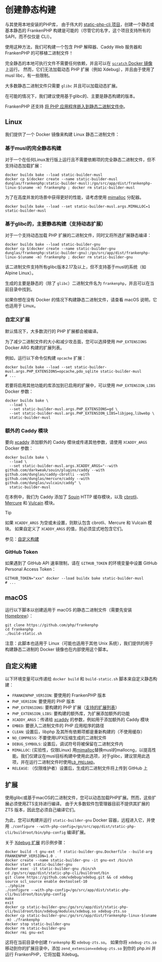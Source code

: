 # 创建静态构建

与其使用本地安装的PHP库，
由于伟大的 [static-php-cli 项目](https://github.com/crazywhalecc/static-php-cli)，创建一个静态或基本静态的 FrankenPHP 构建是可能的（尽管它的名字，这个项目支持所有的 SAPI，而不仅仅是 CLI）。

使用这种方法，我们可构建一个包含 PHP 解释器、Caddy Web 服务器和 FrankenPHP 的可移植二进制文件！

完全静态的本地可执行文件不需要任何依赖，并且可以在 [`scratch` Docker 镜像](https://docs.docker.com/build/building/base-images/#create-a-minimal-base-image-using-scratch) 上运行。
然而，它们无法加载动态 PHP 扩展（例如 Xdebug），并且由于使用了 musl libc，有一些限制。

大多数静态二进制文件只需要 `glibc` 并且可以加载动态扩展。

在可能的情况下，我们建议使用基于glibc的、主要是静态构建的版本。

FrankenPHP 还支持 [将 PHP 应用程序嵌入到静态二进制文件中](embed.md)。

## Linux

我们提供了一个 Docker 镜像来构建 Linux 静态二进制文件：

### 基于musl的完全静态构建

对于一个在任何Linux发行版上运行且不需要依赖项的完全静态二进制文件，但不支持动态加载扩展：

```console
docker buildx bake --load static-builder-musl
docker cp $(docker create --name static-builder-musl dunglas/frankenphp:static-builder-musl):/go/src/app/dist/frankenphp-linux-$(uname -m) frankenphp ; docker rm static-builder-musl
```

为了在高度并发的场景中获得更好的性能，请考虑使用 [mimalloc](https://github.com/microsoft/mimalloc) 分配器。

```console
docker buildx bake --load --set static-builder-musl.args.MIMALLOC=1 static-builder-musl
```

### 基于glibc的，主要静态构建（支持动态扩展）

对于一个支持动态加载 PHP 扩展的二进制文件，同时又将所选扩展静态编译：

```console
docker buildx bake --load static-builder-gnu
docker cp $(docker create --name static-builder-gnu dunglas/frankenphp:static-builder-gnu):/go/src/app/dist/frankenphp-linux-$(uname -m) frankenphp ; docker rm static-builder-gnu
```

该二进制文件支持所有glibc版本2.17及以上，但不支持基于musl的系统（如Alpine Linux）。

生成的主要是静态的（除了 `glibc`）二进制文件名为 `frankenphp`，并且可以在当前目录中找到。

如果你想在没有 Docker 的情况下构建静态二进制文件，请查看 macOS 说明，它也适用于 Linux。

### 自定义扩展

默认情况下，大多数流行的 PHP 扩展都会被编译。

为了减少二进制文件的大小和减少攻击面，您可以选择使用 `PHP_EXTENSIONS` Docker ARG 构建的扩展列表。

例如，运行以下命令仅构建 `opcache` 扩展：

```console
docker buildx bake --load --set static-builder-musl.args.PHP_EXTENSIONS=opcache,pdo_sqlite static-builder-musl
# ...
```

若要将启用其他功能的库添加到已启用的扩展中，可以使用 `PHP_EXTENSION_LIBS` Docker 参数：

```console
docker buildx bake \
  --load \
  --set static-builder-musl.args.PHP_EXTENSIONS=gd \
  --set static-builder-musl.args.PHP_EXTENSION_LIBS=libjpeg,libwebp \
  static-builder-musl
```

### 额外的 Caddy 模块

要向 [xcaddy](https://github.com/caddyserver/xcaddy) 添加额外的 Caddy 模块或传递其他参数，请使用 `XCADDY_ARGS` Docker 参数：

```console
docker buildx bake \
  --load \
  --set static-builder-musl.args.XCADDY_ARGS="--with github.com/darkweak/souin/plugins/caddy --with github.com/dunglas/caddy-cbrotli --with github.com/dunglas/mercure/caddy --with github.com/dunglas/vulcain/caddy" \
  static-builder-musl
```

在本例中，我们为 Caddy 添加了 [Souin](https://souin.io) HTTP 缓存模块，以及 [cbrotli](https://github.com/dunglas/caddy-cbrotli)、[Mercure](https://mercure.rocks) 和 [Vulcain](https://vulcain.rocks) 模块。

> [!TIP]
>
> 如果 `XCADDY_ARGS` 为空或未设置，则默认包含 cbrotli、Mercure 和 Vulcain 模块。
> 如果自定义了 `XCADDY_ARGS` 的值，则必须显式地包含它们。

参见：[自定义构建](#自定义构建)

### GitHub Token

如果遇到了 GitHub API 速率限制，请在 `GITHUB_TOKEN` 的环境变量中设置 GitHub Personal Access Token：

```console
GITHUB_TOKEN="xxx" docker --load buildx bake static-builder-musl
# ...
```

## macOS

运行以下脚本以创建适用于 macOS 的静态二进制文件（需要先安装 [Homebrew](https://brew.sh/)）：

```console
git clone https://github.com/php/frankenphp
cd frankenphp
./build-static.sh
```

注意：此脚本也适用于 Linux（可能也适用于其他 Unix 系统），我们提供的用于构建静态二进制的 Docker 镜像也在内部使用这个脚本。

## 自定义构建

以下环境变量可以传递给 `docker build` 和 `build-static.sh`
脚本来自定义静态构建：

- `FRANKENPHP_VERSION`: 要使用的 FrankenPHP 版本
- `PHP_VERSION`: 要使用的 PHP 版本
- `PHP_EXTENSIONS`: 要构建的 PHP 扩展（[支持的扩展列表](https://static-php.dev/zh/guide/extensions.html)）
- `PHP_EXTENSION_LIBS`: 要构建的额外库，为扩展添加额外的功能
- `XCADDY_ARGS`：传递给 [xcaddy](https://github.com/caddyserver/xcaddy) 的参数，例如用于添加额外的 Caddy 模块
- `EMBED`: 要嵌入二进制文件的 PHP 应用程序的路径
- `CLEAN`: 设置后，libphp 及其所有依赖项都是重新构建的（不使用缓存）
- `NO_COMPRESS`: 不要使用UPX压缩生成的二进制文件
- `DEBUG_SYMBOLS`: 设置后，调试符号将被保留在二进制文件内
- `MIMALLOC`: (实验性，仅限Linux) 用[mimalloc](https://github.com/microsoft/mimalloc)替换musl的mallocng，以提高性能。我们仅建议在musl目标构建中使用此选项，对于glibc，建议禁用此选项，并在运行二进制文件时使用[`LD_PRELOAD`](https://microsoft.github.io/mimalloc/overrides.html)。
- `RELEASE`: （仅限维护者）设置后，生成的二进制文件将上传到 GitHub 上

## 扩展

使用glibc或基于macOS的二进制文件，您可以动态加载PHP扩展。然而，这些扩展必须使用ZTS支持进行编译。
由于大多数软件包管理器目前不提供其扩展的 ZTS 版本，因此您必须自己编译它们。

为此，您可以构建并运行 `static-builder-gnu` Docker 容器，远程进入它，并使用 `./configure --with-php-config=/go/src/app/dist/static-php-cli/buildroot/bin/php-config` 编译扩展。

关于 [Xdebug 扩展](https://xdebug.org) 的示例步骤：

```console
docker build -t gnu-ext -f static-builder-gnu.Dockerfile --build-arg FRANKENPHP_VERSION=1.0 .
docker create --name static-builder-gnu -it gnu-ext /bin/sh
docker start static-builder-gnu
docker exec -it static-builder-gnu /bin/sh
cd /go/src/app/dist/static-php-cli/buildroot/bin
git clone https://github.com/xdebug/xdebug.git && cd xdebug
source scl_source enable devtoolset-10
../phpize
./configure --with-php-config=/go/src/app/dist/static-php-cli/buildroot/bin/php-config
make
exit
docker cp static-builder-gnu:/go/src/app/dist/static-php-cli/buildroot/bin/xdebug/modules/xdebug.so xdebug-zts.so
docker cp static-builder-gnu:/go/src/app/dist/frankenphp-linux-$(uname -m) ./frankenphp
docker stop static-builder-gnu
docker rm static-builder-gnu
docker rmi gnu-ext
```

这将在当前目录中创建 `frankenphp` 和 `xdebug-zts.so`。
如果你将 `xdebug-zts.so` 移动到你的扩展目录中，添加 `zend_extension=xdebug-zts.so` 到你的 php.ini 并运行 FrankenPHP，它将加载 Xdebug。
